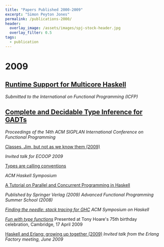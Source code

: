 ```yaml
---
title: "Papers Published 2000-2009"
excerpt: "Simon Peyton Jones"
permalink: /publications-2000/
header:
  overlay_image: /assets/images/spj-stock-header.jpg
  overlay_filter: 0.5
tags:
  - publication
---
```

# 2009

## [Runtime Support for Multicore Haskell](https://www.microsoft.com/en-us/research/publication/runtime-support-for-multicore-haskell/)

<em>Submitted to the International on Functional Programming (ICFP)</em>

## [Complete and Decidable Type Inference for GADTs](https://www.microsoft.com/en-us/research/publication/complete-and-decidable-type-inference-for-gadts/)

<em>Proceedings of the 14th ACM SIGPLAN International Conference on Functional Programming</em>

[Classes, Jim, but not as we know them (2009)](https://www.microsoft.com/en-us/research/publication/classes-jim-not-know-2009/)

<em>Invited talk for ECOOP 2009</em>

[Types are calling conventions](https://www.microsoft.com/en-us/research/publication/types-are-calling-conventions/)

<em>ACM Haskell Symposium</em>

[A Tutorial on Parallel and Concurrent Programming in Haskell](https://www.microsoft.com/en-us/research/publication/a-tutorial-on-parallel-and-concurrent-programming-in-haskell/)

<em>Published by Springer Verlag (2009)
<em>Advanced Functional Programming Summer School (2008)</em>

[Finding the needle: stack tracing for GHC](https://www.microsoft.com/en-us/research/publication/finding-the-needle-stack-tracing-for-ghc/)
<em>ACM Symposium on Haskell</em>

[Fun with type functions](https://www.microsoft.com/en-us/research/publication/fun-type-functions/)
</em>Presented at Tony Hoare's 75th birthday celebration, Cambridge, 17 April 2009</em>

[Haskell and Erlang: growing up together (2009)](https://www.microsoft.com/en-us/research/publication/haskell-erlang-growing-together-2009/)
<em>Invited talk from the Erlang Factory meeting, June 2009</em>

